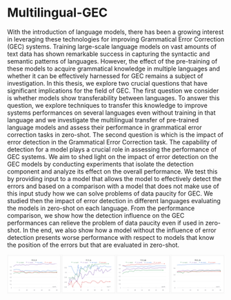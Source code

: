 # Multilingual-GEC

With the introduction of language models, there has been a growing interest in leveraging these technologies for improving Grammatical Error Correction (GEC) systems. Training large-scale language models on vast amounts of text data has shown remarkable success in capturing the syntactic and semantic patterns of languages. However, the effect of the pre-training of these models to acquire grammatical knowledge in multiple languages and whether it can be effectively harnessed for GEC remains a subject of investigation.  In this thesis, we explore two crucial questions that have significant implications for the field of GEC. The first question we consider is whether models show transferability between languages. To answer this question, we explore techniques to transfer this knowledge to improve systems performances on several languages even without training in that language and we investigate the multilingual transfer of pre-trained language models and assess their performance in grammatical error correction tasks in zero-shot. The second question is which is the impact of error detection in the Grammatical Error Correction task. The capability of detection for a model plays a crucial role in assessing the performance of GEC systems.  We aim to shed light on the impact of error detection on the GEC models by conducting experiments that isolate the detection component and analyze its effect on the overall performance. We test this by providing input to a model that allows the model to effectively detect the errors and based on a comparison with a model that does not make use of this input study how we can solve problems of data paucity for GEC. We studied then the impact of error detection in different languages evaluating the models in zero-shot on each language. From the performance comparison, we show how the detection influence on the GEC performances can relieve the problem of data paucity even if used in zero-shot. In the end, we also show how a model without the influence of error detection presents worse performance with respect to models that know the position of the errors but that are evaluated in zero-shot. 

![img](f05.png)
